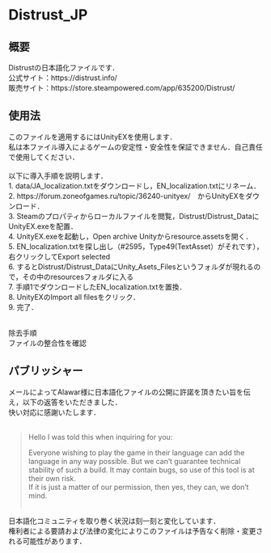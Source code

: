 # Distrust_JP

<h2>概要</h2>
Distrustの日本語化ファイルです．<br>
公式サイト：https://distrust.info/<br>
販売サイト：https://store.steampowered.com/app/635200/Distrust/<br>

<h2>使用法</h2>
このファイルを適用するにはUnityEXを使用します．<br>
私は本ファイル導入によるゲームの安定性・安全性を保証できません．自己責任で使用してください．<br><br>
以下に導入手順を説明します．<br>
1. data/JA_localization.txtをダウンロードし，EN_localization.txtにリネーム．<br>
2. https://forum.zoneofgames.ru/topic/36240-unityex/　からUnityEXをダウンロード．<br>
3. Steamのプロパティからローカルファイルを閲覧，Distrust/Distrust_DataにUnityEX.exeを配置．<br>
4. UnityEX.exeを起動し，Open archive Unityからresource.assetsを開く．<br>
5. EN_localization.txtを探し出し（#2595，Type49(TextAsset）がそれです），右クリックしてExport selected<br>
6. するとDistrust/Distrust_DataにUnity_Asets_Filesというフォルダが現れるので，その中のresourcesフォルダに入る<br>
7. 手順1でダウンロードしたEN_localization.txtを置換．<br>
8. UnityEXのImport all filesをクリック．<br>
9. 完了．<br><br>

除去手順<br>
ファイルの整合性を確認<br>

<h2>パブリッシャー</h2>
メールによってAlawar様に日本語化ファイルの公開に許諾を頂きたい旨を伝え，以下の返答をいただきました．<br>
快い対応に感謝いたします．<br><br>

>Hello I was told this when inquiring for you: <br>
>
>Everyone wishing to play the game in their language can add the language in any way possible. But we can’t guarantee technical stability of such a build. It may contain bugs, so use of this tool is at their own risk.<br>
>If it is just a matter of our permission, then yes, they can, we don’t mind.<br><br>

日本語化コミュニティを取り巻く状況は刻一刻と変化しています．<br>
権利者による要請および法律の変化によりこのファイルは予告なく削除・変更される可能性があります．<br>
